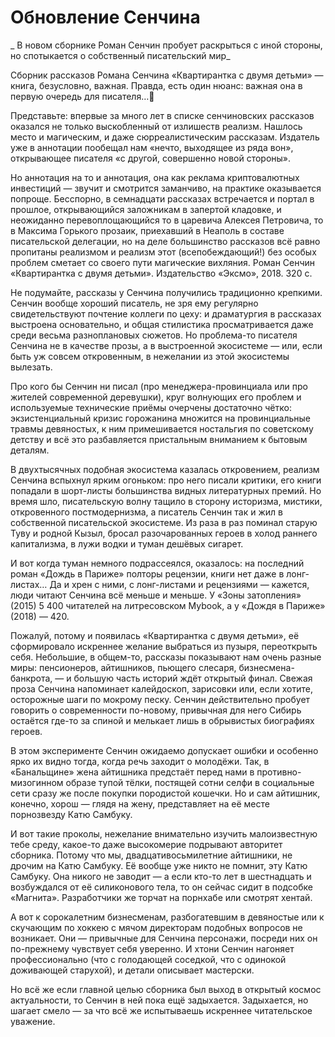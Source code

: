
# Обновление Сенчина

_ В новом сборнике Роман Сенчин пробует раскрыться с иной стороны, но спотыкается о собственный писательский мир_

Сборник рассказов Романа Сенчина «Квартирантка с двумя детьми» — книга, безусловно, важная. Правда, есть один нюанс: важная она в первую очередь для писателя…🤭

Представьте: впервые за много лет в списке сенчиновских рассказов оказался не только выскобленный от излишеств реализм. Нашлось место и магическим, и даже сюрреалистическим рассказам. Издатель уже в аннотации пообещал нам «нечто, выходящее из ряда вон», открывающее писателя «с другой, совершенно новой стороны».

Но аннотация на то и аннотация, она как реклама криптовалютных инвестиций — звучит и смотрится заманчиво, на практике оказывается попроще. Бесспорно, в семнадцати рассказах встречается и портал в прошлое, открывающийся заложникам в запертой кладовке, и неожиданно перевоплощающийся то в царевича Алексея Петровича, то в Максима Горького прозаик, приехавший в Неаполь в составе писательской делегации, но на деле большинство рассказов всё равно пропитаны реализмом и реализм этот (всепобеждающий!) без особых проблем сметает со своего пути магические вихляния.
Роман Сенчин «Квартирантка с двумя детьми». Издательство «Эксмо», 2018. 320 с.

Не подумайте, рассказы у Сенчина получились традиционно крепкими. Сенчин вообще хороший писатель, не зря ему регулярно свидетельствуют почтение коллеги по цеху: и драматургия в рассказах выстроена основательно, и общая стилистика просматривается даже среди весьма разноплановых сюжетов. Но проблема-то писателя Сенчина не в качестве прозы, а в выстроенной экосистеме — или, если быть уж совсем откровенным, в нежелании из этой экосистемы вылезать.

Про кого бы Сенчин ни писал (про менеджера-провинциала или про жителей современной деревушки), круг волнующих его проблем и используемые технические приёмы очерчены достаточно чётко: экзистенциальный кризис горожанина множится на провинциальные травмы девяностых, к ним примешивается ностальгия по советскому детству и всё это разбавляется пристальным вниманием к бытовым деталям.

В двухтысячных подобная экосистема казалась откровением, реализм Сенчина вспыхнул ярким огоньком: про него писали критики, его книги попадали в шорт-листы большинства видных литературных премий. Но время шло, писательскую волну тащило в сторону историзма, мистики, откровенного постмодернизма, а писатель Сенчин так и жил в собственной писательской экосистеме. Из раза в раз поминал старую Туву и родной Кызыл, бросал разочарованных героев в холод раннего капитализма, в лужи водки и туман дешёвых сигарет.

И вот когда туман немного подрассеялся, оказалось: на последний роман «Дождь в Париже» полторы рецензии, книги нет даже в лонг-листах… Да и хрен с ними, с лонг-листами и рецензиями — кажется, люди читают Сенчина всё меньше и меньше. У «Зоны затопления» (2015) 5 400 читателей на литресовском Mybook, а у «Дождя в Париже» (2018) — 420.

Пожалуй, потому и появилась «Квартирантка с двумя детьми», её сформировало искреннее желание выбраться из пузыря, переоткрыть себя. Небольшие, в общем-то, рассказы показывают нам очень разные миры: пенсионеров, айтишников, пьющего слесаря, бизнесмена-банкрота, — и большую часть историй ждёт открытый финал. Свежая проза Сенчина напоминает калейдоскоп, зарисовки или, если хотите, осторожные шаги по мокрому песку. Сенчин действительно пробует говорить о современности по-новому, привычная для него Сибирь остаётся где-то за спиной и мелькает лишь в обрывистых биографиях героев.

В этом эксперименте Сенчин ожидаемо допускает ошибки и особенно ярко их видно тогда, когда речь заходит о молодёжи. Так, в «Банальщине» жена айтишника предстаёт перед нами в противно-мизогинном образе тупой тёлки, постящей сотни селфи в социальные сети сразу же после покупки породистой кошечки. Но и сам айтишник, конечно, хорош — глядя на жену, представляет на её месте порнозвезду Катю Самбуку.

И вот такие проколы, нежелание внимательно изучить малоизвестную тебе среду, какое-то даже высокомерие подрывают авторитет сборника. Потому что мы, двадцативосьмилетние айтишники, не дрочим на Катю Самбуку. Её вообще уже никто не помнит, эту Катю Самбуку. Она никого не заводит — а если кто-то лет в шестнадцать и возбуждался от её силиконового тела, то он сейчас сидит в подсобке «Магнита». Разработчики же торчат на порнхабе или смотрят хентай.

А вот к сорокалетним бизнесменам, разбогатевшим в девяностые или к скучающим по хоккею с мячом директорам подобных вопросов не возникает. Они — привычные для Сенчина персонажи, посреди них он по-прежнему чувствует себя уверенно. И хтони Сенчин нагоняет профессионально (что с голодающей соседкой, что с одинокой доживающей старухой), и детали описывает мастерски.

Но всё же если главной целью сборника был выход в открытый космос актуальности, то Сенчин в ней пока ещё задыхается. Задыхается, но шагает смело — за что всё же испытываешь искреннее читательское уважение.